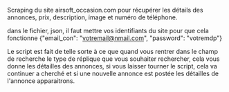 Scraping du site airsoft_occasion.com pour récupérer les détails des annonces, prix, description, image et numéro de téléphone.

dans le fichier, json, il faut mettre vos identifiants du site pour que cela fonctionne {"email_con": "votremail@nmail.com", "password": "votremdp"}

Le script est fait de telle sorte à ce que quand vous rentrer dans le champ de recherche le type de réplique que vous souhaiter rechercher, cela vous donne les détailles des annonces, si vous laisser tourner le script, cela va continuer a cherché et si une nouvelle annonce est postée les détailles de l'annonce apparaitrons.

